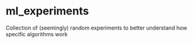 # ml_experiments
Collection of (seemingly) random experiments to better understand how specific algorithms work
